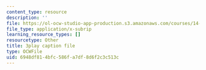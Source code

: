 ```yaml
---
content_type: resource
description: ''
file: https://ol-ocw-studio-app-production.s3.amazonaws.com/courses/14-01-principles-of-microeconomics-fall-2018/6948df814bfc586fa7df8d6f2c3c513c_BUnUOv_INyM.vtt
file_type: application/x-subrip
learning_resource_types: []
resourcetype: Other
title: 3play caption file
type: OCWFile
uid: 6948df81-4bfc-586f-a7df-8d6f2c3c513c
---
```

